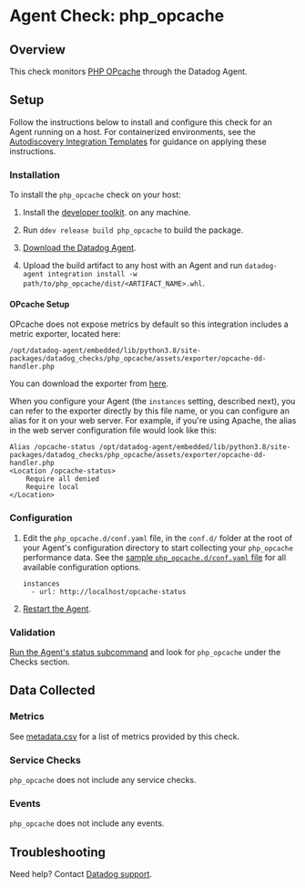 # Agent Check: php_opcache

## Overview

This check monitors [PHP OPcache][1] through the Datadog Agent.

## Setup

Follow the instructions below to install and configure this check for an Agent running on a host. For containerized environments, see the [Autodiscovery Integration Templates][2] for guidance on applying these instructions.

### Installation

To install the `php_opcache` check on your host:


1. Install the [developer toolkit][3].
 on any machine.

2. Run `ddev release build php_opcache` to build the package.

3. [Download the Datadog Agent][4].

4. Upload the build artifact to any host with an Agent and
 run `datadog-agent integration install -w
 path/to/php_opcache/dist/<ARTIFACT_NAME>.whl`.

#### OPcache Setup


OPcache does not expose metrics by default so this integration includes a metric exporter, located here:

```
/opt/datadog-agent/embedded/lib/python3.8/site-packages/datadog_checks/php_opcache/assets/exporter/opcache-dd-handler.php
```
You can download the exporter from [here][5].

When you configure your Agent (the `instances` setting, described next), you can refer to the exporter directly by this file name, or you can configure an alias for it on your web server. For example, if you're using Apache, the alias in the web server configuration file would look like this:

```
Alias /opcache-status /opt/datadog-agent/embedded/lib/python3.8/site-packages/datadog_checks/php_opcache/assets/exporter/opcache-dd-handler.php
<Location /opcache-status>
    Require all denied
    Require local
</Location>
```

### Configuration

1. Edit the `php_opcache.d/conf.yaml` file, in the `conf.d/` folder at the root of your Agent's configuration directory to start collecting your `php_opcache` performance data. See the [sample `php_opcache.d/conf.yaml` file][6] for all available configuration options.
    ```
    instances
      - url: http://localhost/opcache-status
    ```
2. [Restart the Agent][7].

### Validation

[Run the Agent's status subcommand][8] and look for `php_opcache` under the Checks section.

## Data Collected

### Metrics

See [metadata.csv][9] for a list of metrics provided by this check.

### Service Checks

`php_opcache` does not include any service checks.

### Events

`php_opcache` does not include any events.

## Troubleshooting

Need help? Contact [Datadog support][10].

[1]: https://www.php.net/manual/en/book.opcache.php
[2]: https://docs.datadoghq.com/agent/kubernetes/integrations/
[3]: https://docs.datadoghq.com/developers/integrations/new_check_howto/#developer-toolkit
[4]: https://app.datadoghq.com/account/settings#agent
[5]: https://github.com/DataDog/integrations-extras/blob/master/php_opcache/datadog_checks/php_opcache/assets/exporter/opcache-dd-handler.php
[6]: https://github.com/DataDog/integrations-extras/blob/master/php_opcache/datadog_checks/php_opcache/data/conf.yaml.example
[7]: https://docs.datadoghq.com/agent/guide/agent-commands/#start-stop-and-restart-the-agent
[8]: https://docs.datadoghq.com/agent/guide/agent-commands/#agent-status-and-information
[9]: https://github.com/DataDog/integrations-extras/blob/master/php_opcache/metadata.csv
[10]: https://docs.datadoghq.com/help/
